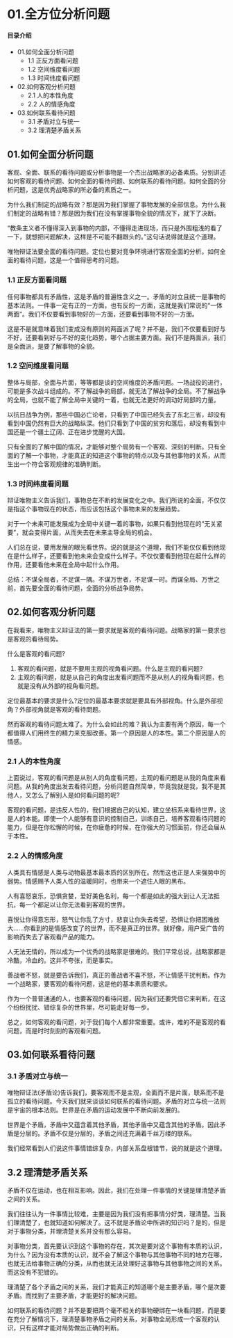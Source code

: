# 01.全方位分析问题
#### 目录介绍
- 01.如何全面分析问题
  - 1.1 正反方面看问题
  - 1.2 空间维度看问题
  - 1.3 时间纬度看问题
- 02.如何客观分析问题
  - 2.1 人的本性角度
  - 2.2 人的情感角度
- 03.如何联系看待问题
  - 3.1 矛盾对立与统一
  - 3.2 理清楚矛盾关系



## 01.如何全面分析问题

客观、全面、联系的看待问题或分析事物是一个杰出战略家的必备素质。分别讲述如何客观的看待问题、如何全面的看待问题、如何联系的看待问题。如何全面的分析问题，这是优秀战略家的所必备的素质之一。

为什么我们制定的战略有效？那是因为我们掌握了事物发展的全部信息。为什么我们制定的战略有错？那是因为我们在没有掌握事物全貌的情况下，就下了决断。

“教条主义者不懂得深入到事物的内部，不懂得走进现场，而只是外围粗浅的看了一下，就想把问题解决，这样是不可能不翻跟头的。”这句话说得就是这个道理。

唯物辩证法要全面的看待问题。定位也要对竞争环境进行客观全面的分析。如何全面的看待问题，这是一个值得思考的问题。

### 1.1 正反方面看问题

任何事物都具有矛盾性，这是矛盾的普遍性含义之一。矛盾的对立且统一是事物的基本法则。一件事一定有正的一方面，也有反的一方面，这就是我们常说的“一体两面”。我们不仅要看到事物好的一方面，还要看到事物不好的一方面。

这是不是就意味着我们变成没有原则的两面派了呢？并不是，我们不仅要看到好与不好，还要看到好与不好的变化趋势，哪个占据主要方面。我们不是两面派，我们是全面派，是要了解事物的全貌。

### 1.2 空间维度看问题

整体与局部，全面与片面，等等都是谈的空间维度的矛盾问题。一场战役的进行，可能是多次战斗组成的。不了解战争的局部，就无法了解战争的全局。不了解战争的全局，也就不能了解全局中关键的一着，也就无法更好的调动好局部的力量。

以抗日战争为例，那些中国必亡论者，只看到了中国已经失去了东北三省，却没有看到中国仍然有巨大的战略纵深。他们只看到了中国的贫穷和落后，却没有看到中国还是一个疆土辽阔、正在进步觉醒的大国。

只有全面的了解中国的情况，才能够对整个局势有一个客观、深刻的判断。只有全面的了解一个事物，才能真正的知道这个事物的特点以及与其他事物的关系，从而生出一个符合客观规律的准确判断。

### 1.3 时间纬度看问题

辩证唯物主义告诉我们，事物总在不断的发展变化之中。我们所说的全面，不仅仅是指这个事物现在的状态，而应该包括这个事物未来的发展趋势。

对于一个未来可能发展成为全局中关键一着的事物，如果只看到他现在的“无关紧要”，就会变得片面，从而失去在未来主导全局的机会。

人们总在说，要用发展的眼光看世界。说的就是这个道理，我们不能仅仅看到他现在是什么样子，还要看到他未来会变成什么样子。不仅仅要看到他现在起什么样的作用，还要看他未来在全局中起什么作用。

总结：不谋全局者，不足谋一隅。不谋万世者，不足谋一时。而谋全局、万世之前，首先要全面的看待问题，全面的分析战争局势。

## 02.如何客观分析问题

在我看来，唯物主义辩证法的第一要求就是客观的看待问题。战略家的第一要求也是客观的看待局势。

什么是客观的看问题?

1. 客观的看问题，就是不要用主观的视角看问题。什么是主观的看问题?
2. 主观的看问题，就是从自己的角度出发看问题而不是从别人的视角看问题，也就是没有从外部的视角看问题。

定位最基本的要求是什么?定位的最基本要求就是要具有外部视角。什么是外部视角？外部视角就是客观的看待問题。

然而客观的看待问题太难了。为什么会如此的难？我认为主要有两个原因，每一个都值得人们用终生的精力来克服改善。第一个原因是人的本性。第二个原因是人的情感。

### 2.1 人的本性角度

上面说过，客观的看问题是从别人的角度看问题，主观的看问题是从我的角度来看问题。从我的角度出发去看待问题，分析问题自然简单，毕竟我就是我，我不是其他人，又怎么了解别人是如何看问题的呢?

客观的看问题，是违反人性的，我们根据自己的认知，建立坐标系来看待世界，这是人的本能。即使一个人能够有意识的控制自己，训练自己，培养客观看待问题的能力，但是在你松懈的时候，在你疲惫的时候，在你强大的习惯面前，你还会届从于本性。

### 2.2 人的情感角度

人类具有情感是人类与动物最基本最本质的区别所在。然而这也正是人来强势中的弱势。情感赐予人类人性的温暖同时，也带来一个遮住人眼的黑布。

人有喜怒哀乐，恐惧贪婪，爱好美色名利，每一个都是如此的强大到让人无法抵抗，每一个都足以让你无法看到客观的世界。

喜悦让你得意忘形，怒气让你乱了方寸，悲哀让你失去希望，恐惧让你把困难放大……你看到的是情感改变了的世界，而不是真正的世界。就好像，用户受广告的影响而失去了客观看产品的能力。

人无法无情的，所以成为一个优秀的战略家是很难的。我们平常总说，战略家都是冷酷，冷血的。这并不夸张，而是事实。

善战者不怒，就是要告诉我们，真正的善战者不喜不怒，不让情感干扰判断。作为一个战略家，要客观的看待问题，这是他的基本素质和要求。

作为一个普普通通的人，也要客观的看待问题，因为我们还要凭借它来判断，在这个纷纷扰扰、错综复杂的世界里，尽可能走好每一步。

总之，如何客观的看问题，对于我们每个人都非常重要。或许，难的不是客观的看问题，而是时时刻刻的客观看问题。

## 03.如何联系看待问题

### 3.1 矛盾对立与统一

唯物辩证法(矛盾论)告诉我们，要客观而不是主观，全面而不是片面，联系而不是孤立的看待问题。今天我们就来谈谈如何联系的看待问题。矛盾的对立与统一法则是宇宙的根本法则。世界是在矛盾的运动发展中不断向前发展的。

世界是个矛盾，矛盾中又蕴含着其他矛盾，其他矛盾中又蕴含其他的矛盾。因此矛盾是分层的。矛盾不仅是分层的，矛盾之间还充满着千丝万缕的联系。

我们经常看到人们说这件事情错综复杂，内部关系盘根错节，说的就是这个道理。

## 3.2 理清楚矛盾关系

矛盾不仅在运动，也在相互影响。因此，我们在处理一件事情的关键是理清楚矛盾之间的关系。

我们往往认为一件事情比较难，主要是因为我们没有把事情分好类，理清楚。当我们理清楚了，也就知道如何解决了。这不就是矛盾论中所讲的知识吗？是的，但是对于事物分类，并理清楚关系并没有那么容易。

对事物分类，首先要认识到这个事物的存在，其次是要对这个事物有本质的认识，为什么？因为没有本质的认识，就不会了解这个事物与其他事物不同的地方在哪，也就无法给事物正确的分类，从而也就无法处理好这事物与其他事物之间的关系。而这没有不犯错的。

理清楚了各个矛盾之间的关系，我们才能真正的知道哪个是主要矛盾，哪个是次要矛盾。而找到了主要矛盾，才能更好的解决问题。

如何联系的看待问题？并不是要把两个毫不相关的事物硬绑在一块看问题，而是要在充分了解情况下，理清楚事物矛盾之间的关系，对事物全局形成一个客观的认识，只有这样才能对局势做出正确的判断。






